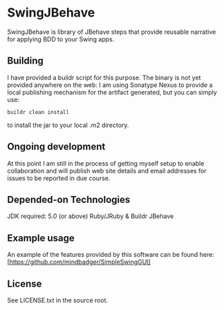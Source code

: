 # SwingJBehave

SwingJBehave is library of JBehave steps that provide reusable narrative for applying BDD to your Swing apps.

## Building

I have provided a buildr script for this purpose.
The binary is not yet provided anywhere on the web: I am using Sonatype Nexus to provide a local publishing mechanism for the artifact generated, but you can simply use:

    buildr clean install

to install the jar to your local .m2 directory.

## Ongoing development

At this point I am still in the process of getting myself setup to enable collaboration and will publish web site details and email addresses for issues to be reported in due course.

## Depended-on Technologies

JDK required: 5.0 (or above)
Ruby/JRuby & Buildr
JBehave

## Example usage

An example of the features provided by this software can be found here:
[https://github.com/mindbadger/SimpleSwingGUI]

## License

See LICENSE.txt in the source root.
